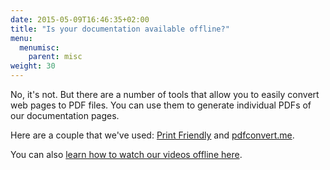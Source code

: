 ```yaml
---
date: 2015-05-09T16:46:35+02:00
title: "Is your documentation available offline?"
menu:
  menumisc:
    parent: misc
weight: 30
---
```

No, it's not. But there are a number of tools that allow you to easily convert web pages to PDF files. You can use them to generate individual PDFs of our documentation pages.  

Here are a couple that we've used: [Print Friendly](http://www.printfriendly.com/) and [pdfconvert.me](https://pdfconvert.me).  

You can also [learn how to watch our videos offline here](http://support.balsamiq.com/customer/portal/articles/169087).

